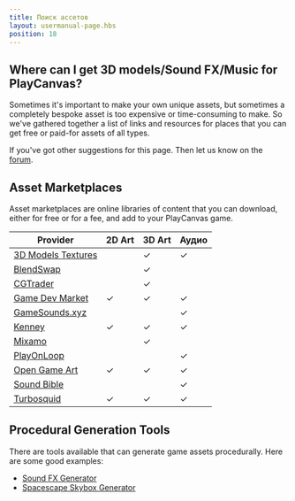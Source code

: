 ```yaml
---
title: Поиск ассетов
layout: usermanual-page.hbs
position: 18
---
```


## Where can I get 3D models/Sound FX/Music for PlayCanvas?

Sometimes it's important to make your own unique assets, but sometimes a completely bespoke asset is too expensive or time-consuming to make. So we've gathered together a list of links and resources for places that you can get free or paid-for assets of all types.

If you've got other suggestions for this page. Then let us know on the [forum][1].

## Asset Marketplaces

Asset marketplaces are online libraries of content that you can download, either for free or for a fee, and add to your PlayCanvas game.

| Provider                                                                 | 2D Art   | 3D Art   | Аудио    |
|--------------------------------------------------------------------------|----------|----------|----------|
| [3D Models Textures](https://www.3dmodels-textures.com/)                 |          | &#x2713; | &#x2713; |
| [BlendSwap](https://www.blendswap.com/)                                  |          | &#x2713; |          |
| [CGTrader](https://www.cgtrader.com/)                                    |          | &#x2713; |          |
| [Game Dev Market](https://www.gamedevmarket.net?ally=O0I9alFp)           | &#x2713; | &#x2713; | &#x2713; |
| [GameSounds.xyz](https://gamesounds.xyz/)                                |          |          | &#x2713; |
| [Kenney](https://kenney.nl/)                                             | &#x2713; | &#x2713; | &#x2713; |
| [Mixamo](https://www.mixamo.com/)                                        |          | &#x2713; |          |
| [PlayOnLoop](https://www.playonloop.com/music-loops-category/videogame/) |          |          | &#x2713; |
| [Open Game Art](https://opengameart.org/)                                | &#x2713; | &#x2713; | &#x2713; |
| [Sound Bible](https://soundbible.com/)                                   |          |          | &#x2713; |
| [Turbosquid](https://www.turbosquid.com/)                                | &#x2713; | &#x2713; | &#x2713; |

## Procedural Generation Tools

There are tools available that can generate game assets procedurally. Here are some good examples:

* [Sound FX Generator][2]
* [Spacescape Skybox Generator][3]

[1]: https://forum.playcanvas.com/
[2]: https://www.bfxr.net/
[3]: http://alexcpeterson.com/spacescape

